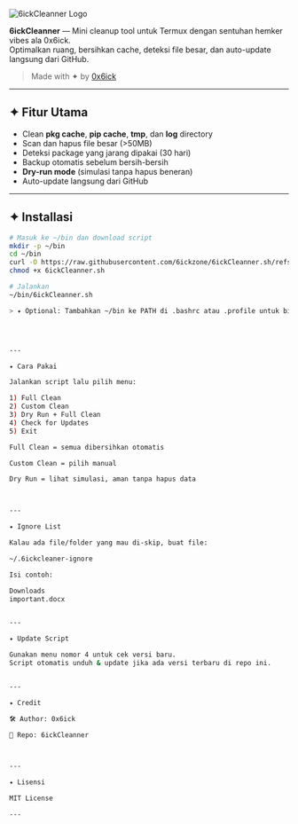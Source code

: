 ![6ickCleanner Logo](https://raw.githubusercontent.com/6ickzone/6ickCleanner.sh/refs/heads/main/banner.png)

**6ickCleanner** — Mini cleanup tool untuk Termux dengan sentuhan hemker vibes ala 0x6ick.  
Optimalkan ruang, bersihkan cache, deteksi file besar, dan auto-update langsung dari GitHub.

> Made with ✦ by [0x6ick](https://github.com/6ickzone)

---

## ✦ Fitur Utama
- Clean **pkg cache**, **pip cache**, **tmp**, dan **log** directory
- Scan dan hapus file besar (>50MB)
- Deteksi package yang jarang dipakai (30 hari)
- Backup otomatis sebelum bersih-bersih
- **Dry-run mode** (simulasi tanpa hapus beneran)
- Auto-update langsung dari GitHub

---

## ✦ Installasi

```bash
# Masuk ke ~/bin dan download script
mkdir -p ~/bin
cd ~/bin
curl -O https://raw.githubusercontent.com/6ickzone/6ickCleanner.sh/refs/heads/main/6ickCleanner.sh
chmod +x 6ickCleanner.sh

# Jalankan
~/bin/6ickCleanner.sh

> ✦ Optional: Tambahkan ~/bin ke PATH di .bashrc atau .profile untuk bisa jalan langsung pakai 6ickCleanner.sh




---

✦ Cara Pakai

Jalankan script lalu pilih menu:

1) Full Clean
2) Custom Clean
3) Dry Run + Full Clean
4) Check for Updates
5) Exit

Full Clean = semua dibersihkan otomatis

Custom Clean = pilih manual

Dry Run = lihat simulasi, aman tanpa hapus data



---

✦ Ignore List

Kalau ada file/folder yang mau di-skip, buat file:

~/.6ickcleaner-ignore

Isi contoh:

Downloads
important.docx


---

✦ Update Script

Gunakan menu nomor 4 untuk cek versi baru.
Script otomatis unduh & update jika ada versi terbaru di repo ini.


---

✦ Credit

🛠️ Author: 0x6ick

📂 Repo: 6ickCleanner



---

✦ Lisensi

MIT License

---
